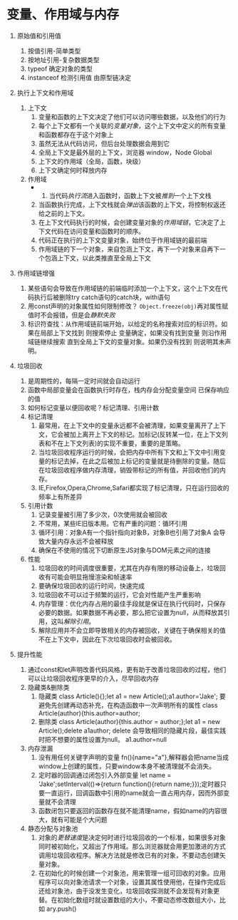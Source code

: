 # 变量、作用域与内存

1. 原始值和引用值
    1. 按值引用-简单类型    
    2. 按地址引用-复杂数据类型
    3. typeof 确定对象的类型
    4. instanceof 检测引用值 由原型链决定

2. 执行上下文和作用域
    1. 上下文
        1. 变量和函数的上下文决定了他们可以访问哪些数据，以及他们的行为
        2. 每个上下文都有一个关联的*变量对象*，这个上下文中定义的所有变量和函数都存在于这个对象上
        3. 虽然无法从代码访问，但后台处理数据会用到它
        4. 全局上下文是最外层的上下文，浏览器 window，Node Global
        5. 上下文的作用域（全局，函数，块级）
        6. 上下文确定何时释放内存
    2. 作用域
        * 1. 当代码*执行流*进入函数时，函数上下文被*推到*一个上下文栈
        2. 当函数执行完成，上下文栈就会*弹出*该函数的上下文，将控制权返还给之前的上下文。
        3. 在上下文代码执行的时候，会创建变量对象的*作用域链*，它决定了上下文代码在访问变量和函数时的顺序。
        4. 代码正在执行的上下文变量对象，始终位于作用域链的最前端
        5. 作用域链的下一个对象，来自包涵上下文，再下一个对象来自再下一个包涵上下文，以此类推直至全局上下文

3. 作用域链增强
    1. 某些语句会导致在作用域链的前端临时添加一个上下文，这个上下文在代码执行后被删除try catch语句的catch块，with语句
    2. 用const声明的对象属性如何限制修改？ `Object.freeze(obj)`再对属性赋值时不会报错，但是会*静默失败*
    3. 标识符查找：从作用域链前端开始，以给定的名称搜索对应的标识符。如果在局部上下文找到 则搜索停止 变量确定，如果没有找到变量 则沿作用域链继续搜索 直到全局上下文的变量对象。如果仍没有找到 则说明其未声明。

4. 垃圾回收
    1. 是周期性的，每隔一定时间就会自动运行
    2. 函数中局部变量会在函数执行时存在，栈内存会分配变量空间 已保存响应的值
    3. 如何标记变量以便回收呢？标记清理、引用计数
    4. 标记清理
        1. 最常用，在上下文中的变量永远都不会被清理，如果变量离开了上下文，它会被加上离开上下文的标记。加标记(反转某一位，在上下文列表和不在上下文列表)的实现不重要，重要的是策略。
        2. 当垃圾回收程序运行的时候，会把内存中所有下文和上下文中引用变量的标记去掉，在此之后被加上标记的变量就是待删除的变量。随后在垃圾回收程序做内存清理，销毁带标记的所有值，并回收他们的内存。
        3. IE,Firefox,Opera,Chrome,Safari都实现了标记清理，只在运行回收的频率上有所差异
    5. 引用计数
        1. 记录变量被引用了多少次，0次使用就会被回收
        2. 不常用，某些IE旧版本用。它有严重的问题：循环引用
        3. 循环引用：对象A有一个指针指向对象B，对象B也引用了对象A 会导致大量内存永远不会被释放
        4. 确保在不使用的情况下切断原生JS对象与DOM元素之间的连接
    6. 性能 
        1. 垃圾回收的时间调度很重要，尤其在内存有限的移动设备上，垃圾回收有可能会明显拖慢渲染和帧速率
        2. 要确保垃圾回收的运行时间，快速完成
        3. 垃圾回收不可以过于频繁的运行，它会对性能产生严重影响
        4. 内存管理：优化内存占用的最佳手段就是保证在执行代码时，只保存必要的数据。如果数据不再必要，那么把它设置为null，从而释放其引用，这叫*解除引用*。
        5. 解除应用并不会立即导致相关的内存被回收，关键在于确保相关的值不在上下文中，因此在下次垃圾回收时会被回收。
5. 提升性能
    1. 通过const和let声明改善代码风格，更有助于改善垃圾回收的过程，他们可以让垃圾回收程序更早的介入，尽早回收内存
    2. 隐藏类&删除类
        1. 隐藏类 class Article(){};let a1 = new Article();a1.author='Jake';
        要避免先创建再动态补充，在构造函数中一次声明所有的属性 class Article(author){this.author=author;
        2. 删除类 class Article(author){this.author = author;};let a1 = new Article();delete a1author;
        delete 会导致相同的隐藏片段，最佳实践时把不想要的属性设置为null。 a1.author=null
    3. 内存泄漏
        1. 没有用任何关键字声明的变量 fn(){name="a"},解释器会把name当成window上创建的属性，只要window本身不被清理就不会消失。
        2. 定时器的回调通过闭包引入外部变量 let name = 'Jake';setInterval(()=>{return function(){return name;}});定时器只要一直运行，回调函数中引用的name就会一直占用内存，因而外部变量就不会清理
        3. 函数闭包只要返回的函数存在就不能清理name，假如name的内容很大，就有可能是个大问题
    4. 静态分配与对象池
        1. 对象的*更替速度*是决定何时进行垃圾回收的一个标准，如果很多对象同时被初始化，又超出了作用域。那么浏览器就会用更加激进的方式调用垃圾回收程序。解决方法就是修改已有的对象，不要动态创建矢量对象。
        2. 在初始化的时候创建一个对象池，用来管理一组可回收的对象。应用程序可以向对象池请求一个对象，设置其属性使用他，在操作完成后还给对象池，由于没发生变化，垃圾回收探测就不会发现有对象更替。在初始化数组时就设置数组的大小，不要动态修改数组大小，比如 ary.push()



